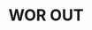 ---
ee_id: na
site: na
type: na
url: 2020-039-worout
title: WOR OUT
year: '2020'
display_year: '2020'
medium: IQDemy Premium UV ink on IKEA MELLTORP  table tops
dims:
pitch:
ps:
live_url:
related:
youtube:
related_code:
imgs: worout-2020-039-web-za--4acl.jpg,worout-2020-039-web-za--CNGs.jpg,worout-2020-039-web-za--Nlfy.jpg,worout-2020-039-web-za--OrwS.jpg,worout-2020-039-web-za--wfyf.jpg,worout-2020-039-web-za--wsH6.jpg
subheading:
download:
add_credit:
add_credits:
commission:
layout: things-i-made
---